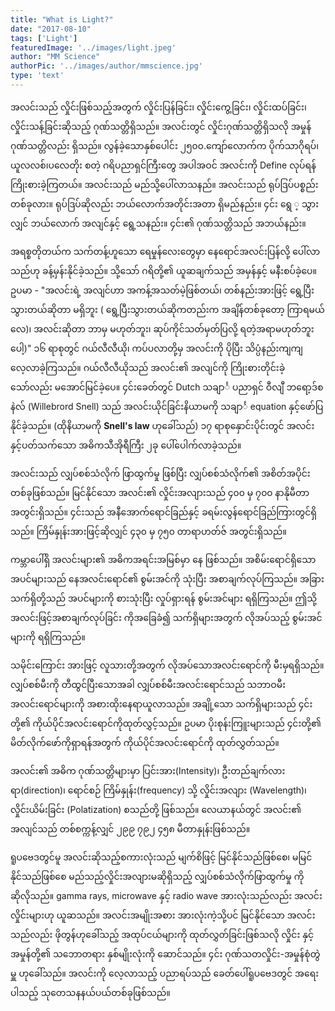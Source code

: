 ```yaml
---
title: "What is Light?"
date: "2017-08-10"
tags: ['Light']
featuredImage: '../images/light.jpeg'
author: "MM Science"
authorPic: '../images/author/mmscience.jpg'
type: 'text'
---
```

အလင်းသည် လှိုင်းဖြစ်သည့်အတွက် လှိုင်းပြန်ခြင်း၊ လှိုင်းကွေ့ခြင်း၊ လှိုင်းထပ်ခြင်း၊ လှိုင်းသန့်ခြင်းဆိုသည့် ဂုဏ်သတ္တိရှိသည်။
အလင်းတွင် လှိုင်းဂုဏ်သတ္တိရှိသလို အမှုန်ဂုဏ်သတ္တိလည်း ရှိသည်။ လွန်ခဲ့သောနှစ်ပေါင်း ၂၅၀၀.ကျော်လောက်က ပိုက်သာဂိုရပ်၊ယူလလစ်၊ပလေတိုး စတဲ့ ဂရိပညာရှင်ကြီးတွေ အပါအဝင် အလင်းကို Define လုပ်ရန် ကြိုးစားခဲ့ကြတယ်။ အလင်းသည် မည်သို့ပေါ်လာသနည်။ အလင်းသည် ရုပ်ဒြပ်ပစ္စည်းတစ်ခုလား။ ရုပ်ဒြပ်ဆိုလည်း ဘယ်လောက်အတိုင်းအတာ ရှိမည်နည်း။ ၄င်း ရွေ ့ သွားလျှင် ဘယ်လောက် အလျင်နှင့် ရွေ့သနည်း။ ၄င်း၏ ဂုဏ်သတ္တိသည် အဘယ်နည်း။

အရစ္စတိုတယ်က သက်တန့်ဟူသော ရေမှုန်လေးတွေမှာ နေရောင်အလင်းပြန်လို့ ပေါ်လာသည်ဟု ခန့်မှန်းနိုင်ခဲ့သည်။ သို့သော် ဂရိတို့၏ ယူဆချက်သည် အမှန်နှင့် မနီးစပ်ခဲ့ပေ။ ဥပမာ - "အလင်းရဲ့ အလျင်ဟာ အကန့်အသတ်မဲ့ဖြစ်တယ်၊ တစ်နည်းအားဖြင့် ရွေ့ပြီး သွားတယ်ဆိုတာ မရှိဘူး ( ရွေ့ပြီးသွားတယ်ဆိုကတည်းက အချိန်တစ်ခုတော့ ကြာရမယ်လေ)၊ အလင်းဆိုတာ ဘာမှ မဟုတ်ဘူး၊ ဆုပ်ကိုင်သတ်မှတ်ပြလို့ ရတဲ့အရာမဟုတ်ဘူးပေါ့)" ၁၆ ရာစုတွင် ဂယ်လီလီယို၊ ကပ်ပလာတို့မှ အလင်းကို ပိုပြီး သိပ္ပံနည်းကျကျ လေ့လာခဲ့ကြသည်။ ဂယ်လီလီယိုသည် အလင်း၏ အလျင်ကို ကြိုးစားတိုင်းခဲ့သော်လည်း မအောင်မြင်ခဲ့ပေ။ ၄င်းခေတ်တွင် Dutch သချာင်္ ပညာရှင် ဝီလျီ ဘရော့ဒ်စနဲလ် (Willebrord Snell) သည် အလင်းယိုင်ခြင်းနိယာမကို သချာင်္ equation နှင့်ဖော်ပြနိုင်ခဲ့သည်။ (ထိုနိယာမကို **Snell's law** ဟုခေါ်သည်) ၁၇ ရာစုနှောင်းပိုင်းတွင် အလင်းနှင့်ပတ်သက်သော အဓိကသီအိုရီကြီး ၂ခု ပေါ်ပေါက်လာခဲ့သည်။

အလင်းသည် လျှပ်စစ်သံလိုက် ဖြာထွက်မှု ဖြစ်ပြီး လျှပ်စစ်သံလိုက်၏ အစိတ်အပိုင်းတစ်ခုဖြစ်သည်။
မြင်နိုင်သော အလင်း၏ လှိုင်းအလျားသည် ၄၀၀ မှ ၇၀၀ နာနိုမီတာ အတွင်းရှိသည်။ ၄င်းသည် အနီအောက်ရောင်ခြည်နှင့် ခရမ်းလွန်ရောင်ခြည်ကြားတွင်ရှိသည်။ ကြိမ်နှုန်းအားဖြင့်ဆိုလျှင် ၄၃၀ မှ ၇၅၀ တာရာဟတ်ဇ် အတွင်းရှိသည်။

ကမ္ဘာပေါ်ရှိ အလင်းများ၏ အဓိကအရင်းအမြစ်မှာ နေ ဖြစ်သည်။ အစိမ်းရောင်ရှိသော အပင်များသည် နေအလင်းရောင်၏ စွမ်းအင်ကို သုံးပြီး အစာချက်လုပ်ကြသည်။
အခြားသက်ရှိတို့သည် အပင်များကို စားသုံးပြီး လှုပ်ရှားရန် စွမ်းအင်များ ရရှိကြသည်။ ဤသို့ အလင်းဖြင့်အစာချက်လုပ်ခြင်း ကိုအခြေခံ၍ သက်ရှိများအတွက် လိုအပ်သည့် စွမ်းအင်များကို ရရှိကြသည်။

သမိုင်းကြောင်း အားဖြင့် လူသားတို့အတွက် လိုအပ်သောအလင်းရောင်ကို မီးမှရရှိသည်။ လျှပ်စစ်မီးကို တီထွင်ပြီးသောအခါ လျှပ်စစ်မီးအလင်းရောင်သည် သဘာဝမီးအလင်းရောင်များကို အစားထိုးနေရာယူလာသည်။ အချို့သော သက်ရှိများသည် ၄င်းတို့၏ ကိုယ်ပိုင်အလင်းရောင်ကိုထုတ်လွှင့်သည်။ ဥပမာ ပိုးစုန်းကြူးများသည် ၄င်းတို့၏ မိတ်လိုက်ဖော်ကိုရှာရန်အတွက် ကိုယ်ပိုင်အလင်းရောင်ကို ထုတ်လွှတ်သည်။

အလင်း၏ အဓိက ဂုဏ်သတ္တိများမှာ ပြင်းအား(Intensity)၊ ဦးတည်ချက်လားရာ(direction)၊ ရောင်စဉ် ကြိမ်နှုန်း(frequency) သို့ လှိုင်းအလျား (Wavelength)၊ လှိုင်းယိမ်းခြင်း (Polatization) စသည်တို့ ဖြစ်သည်။
လေယာနယ်တွင် အလင်း၏ အလျင်သည် တစ်စက္ကန့်လျှင် ၂၉၉ ၇၉၂ ၄၅၈ မီတာနှုန်းဖြစ်သည်။

ရူပဗေဒတွင်မူ အလင်းဆိုသည့်စကားလုံးသည် မျက်စိဖြင့် မြင်နိုင်သည်ဖြစ်စေ၊ မမြင်နိုင်သည်ဖြစ်စေ မည်သည့်လှိုင်းအလျားမဆိုရှိသည့် လျှပ်စစ်သံလိုက်ဖြာထွက်မှု ကိုဆိုလိုသည်။
gamma rays, microwave နှင့် radio wave အားလုံးသည်လည်း အလင်းလှိုင်းများဟု ယူဆသည်။
အလင်းအမျိုးအစား အားလုံးကဲ့သို့ပင် မြင်နိုင်သော အလင်းသည်လည်း ဖိုတွန်ဟုခေါ်သည့် အထုပ်ငယ်များကို ထုတ်လွှတ်ခြင်းဖြစ်သလို လှိုင်း နှင့် အမှုန်တို့၏ သဘောတရား နှစ်မျိုးလုံးကို ဆောင်သည်။ ၄င်း ဂုဏ်သတလှိုင်း-အမှုန်စုံတွဲမှူ ဟုခေါ်သည်။ အလင်းကို လေ့လာသည့် ပညာရပ်သည် ခေတ်ပေါ်ရူပဗေဒတွင် အရေးပါသည့် သုတေသနနယ်ပယ်တစ်ခုဖြစ်သည်။

